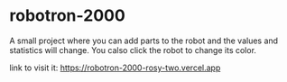# robotron-2000

A small project where you can add parts to the robot and the values and statistics will change. You calso click the robot to change its color.

link to visit it: https://robotron-2000-rosy-two.vercel.app

